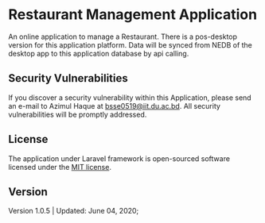 # Restaurant Management Application

An online application to manage a Restaurant. There is a pos-desktop version for this application platform. Data will be synced from NEDB of the desktop app to this application database by api calling.

## Security Vulnerabilities

If you discover a security vulnerability within this Application, please send an e-mail to Azimul Haque at bsse0519@iit.du.ac.bd. All security vulnerabilities will be promptly addressed.

## License

The application under Laravel framework is open-sourced software licensed under the [MIT license](http://opensource.org/licenses/MIT).

## Version

Version 1.0.5 | Updated: June 04, 2020;